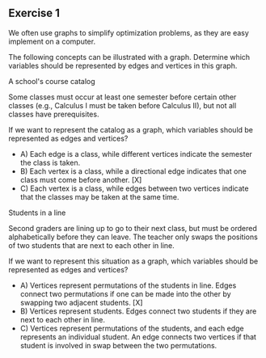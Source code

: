 ## Exercise 1

We often use graphs to simplify optimization problems, as they are easy implement on a computer.

The following concepts can be illustrated with a graph. Determine which variables should be represented by edges and vertices in this graph.

A school's course catalog

Some classes must occur at least one semester before certain other classes (e.g., Calculus I must be taken before Calculus II), but not all classes have prerequisites.

If we want to represent the catalog as a graph, which variables should be represented as edges and vertices?


- A) Each edge is a class, while different vertices indicate the semester the class is taken.
- B) Each vertex is a class, while a directional edge indicates that one class must come before another. [X]
- C) Each vertex is a class, while edges between two vertices indicate that the classes may be taken at the same time.

Students in a line

Second graders are lining up to go to their next class, but must be ordered alphabetically before they can leave. The teacher only swaps the positions of two students that are next to each other in line.

If we want to represent this situation as a graph, which variables should be represented as edges and vertices?


- A) Vertices represent permutations of the students in line. Edges connect two permutations if one can be made into the other by swapping two adjacent students. [X]
- B) Vertices represent students. Edges connect two students if they are next to each other in line.
- C) Vertices represent permutations of the students, and each edge represents an individual student. An edge connects two vertices if that student is involved in swap between the two permutations.